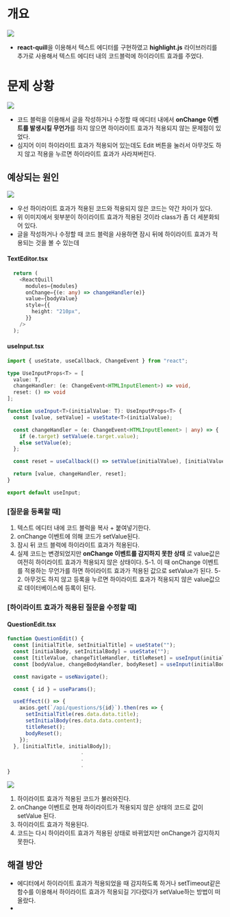 # 개요

![](https://img1.daumcdn.net/thumb/R1280x0/?scode=mtistory2&fname=https%3A%2F%2Fblog.kakaocdn.net%2Fdn%2FdhSQJ6%2FbtskZrxNHUo%2F9WqIGdhJAJqSYmNsTxh0J1%2Fimg.png)
- **react-quill**을 이용해서 텍스트 에디터를 구현하였고 **highlight.js** 라이브러리를 추가로 사용해서 텍스트 에디터 내의 코드블럭에 하이라이트 효과를 주었다.


# 문제 상황

![](https://blog.kakaocdn.net/dn/SCINy/btsk5R2i0JM/uOp2DuFJMmNoUJRyemVTjk/img.gif)

- 코드 블럭을 이용해서 글을 작성하거나 수정할 때 에디터 내에서 **onChange 이벤트를 발생시킬 무언가**를 하지 않으면 하이라이트 효과가 적용되지 않는 문제점이 있었다.
- 심지어 이미 하이라이트 효과가 적용되어 있는데도 Edit 버튼을 눌러서 아무것도 하지 않고 적용을 누르면 하이라이트 효과가 사라져버린다.

## 예상되는 원인

![](https://img1.daumcdn.net/thumb/R1280x0/?scode=mtistory2&fname=https%3A%2F%2Fblog.kakaocdn.net%2Fdn%2FbabrOS%2FbtskZrLkPL2%2FyR9f3gcDDBM0GpJusq8o1K%2Fimg.png)

- 우선 하이라이트 효과가 적용된 코드와 적용되지 않은 코드는 약간 차이가 있다.
- 위 이미지에서 윗부분이 하이라이트 효과가 적용된 것이라 class가 좀 더 세분화되어 있다.
- 글을 작성하거나 수정할 때 코드 블럭을 사용하면 잠시 뒤에 하이라이트 효과가 적용되는 것을 볼 수 있는데

#### TextEditor.tsx

```typescript
  return (
    <ReactQuill
      modules={modules}
      onChange={(e: any) => changeHandler(e)}
      value={bodyValue}
      style={{
        height: "210px",
      }}
    />
  );
```

#### useInput.tsx

```typescript
import { useState, useCallback, ChangeEvent } from "react";

type UseInputProps<T> = [
  value: T,
  changeHandler: (e: ChangeEvent<HTMLInputElement>) => void,
  reset: () => void
];

function useInput<T>(initialValue: T): UseInputProps<T> {
  const [value, setValue] = useState<T>(initialValue);

  const changeHandler = (e: ChangeEvent<HTMLInputElement> | any) => {
    if (e.target) setValue(e.target.value);
    else setValue(e);
  };

  const reset = useCallback(() => setValue(initialValue), [initialValue]);

  return [value, changeHandler, reset];
}

export default useInput;
```

### \[질문을 등록할 때\]

1. 텍스트 에디터 내에 코드 블럭을 복사 + 붙여넣기한다.
2. onChange 이벤트에 의해 코드가 setValue된다.
3. 잠시 뒤 코드 블럭에 하이라이트 효과가 적용된다.
4. 실제 코드는 변경되었지만 **onChange 이벤트를 감지하지 못한 상태** 로 value값은 여전히 하이라이트 효과가 적용되지 않은 상태이다.
5-1. 이 때 onChange 이벤트를 적용하는 무언가를 하면 하이라이트 효과가 적용된 값으로 setValue가 된다.
5-2. 아무것도 하지 않고 등록을 누르면 하이라이트 효과가 적용되지 않은 value값으로 데이터베이스에 등록이 된다.

### \[하이라이트 효과가 적용된 질문을 수정할 때\]

#### QuestionEdit.tsx

```typescript
function QuestionEdit() {
  const [initialTitle, setInitialTitle] = useState("");
  const [initialBody, setInitialBody] = useState("");
  const [titleValue, changeTitleHandler, titleReset] = useInput(initialTitle);
  const [bodyValue, changeBodyHandler, bodyReset] = useInput(initialBody);

  const navigate = useNavigate();

  const { id } = useParams();

  useEffect(() => {
    axios.get(`/api/questions/${id}`).then(res => {
      setInitialTitle(res.data.data.title);
      setInitialBody(res.data.data.content);
      titleReset();
      bodyReset();
    });
  }, [initialTitle, initialBody]);
						.
						.
						.
}
```

![](https://img1.daumcdn.net/thumb/R1280x0/?scode=mtistory2&fname=https%3A%2F%2Fblog.kakaocdn.net%2Fdn%2FbAU2MR%2Fbtsk0EDf2Az%2FlEu6DkoLBnrFpzNCoFQU90%2Fimg.png)

1. 하이라이트 효과가 적용된 코드가 불러와진다.
2. onChange 이벤트로 현재 하이라이트가 적용되지 않은 상태의 코드로 값이 setValue 된다.
3. 하이라이트 효과가 적용된다.
4. 코드는 다시 하이라이트 효과가 적용된 상태로 바뀌었지만 onChange가 감지하지 못한다.


## 해결 방안

- 에디터에서 하이라이트 효과가 적용되었을 때 감지하도록 하거나 setTimeout같은 함수를 이용해서 하이라이트 효과가 적용되길 기다렸다가 setValue하는 방법이 떠올랐다.
- 